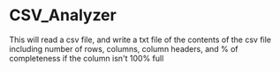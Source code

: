 # CSV_Analyzer
This will read a csv file, and write a txt file of the contents of the csv file including number of rows, columns, column headers, and % of completeness if the column isn't 100% full
